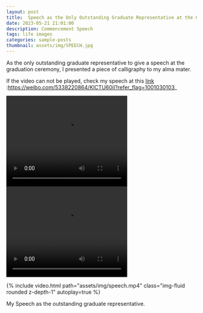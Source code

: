```yaml
---
layout: post
title:  Speech as the Only Outstanding Graduate Representative at the Graduation Ceremony
date: 2023-05-21 21:01:00
description: Commencement Speech
tags: life images
categories: sample-posts
thumbnail: assets/img/SPEECH.jpg
---
```

As the only outstanding graduate representative to give a speech at the graduation ceremony, I presented a piece of calligraphy to my alma mater.

If the video can not be played, check my speech at this [link](https://weibo.com/5338220864/KlCTU60iI?refer_flag=1001030103_) :https://weibo.com/5338220864/KlCTU60iI?refer_flag=1001030103_

<video width="320" height="240" controls>
    <source src="https://jerrinez.github.io/assets/img/speech.mp4" type="video/mp4">
</video>

<video width="320" height="240" controls>
    <source src="https://chuchen2017.github.io/assets/img/speech.mp4" type="video/mp4">
</video>

{% include video.html path="assets/img/speech.mp4" class="img-fluid rounded z-depth-1" autoplay=true %}

<div class="caption">
    My Speech as the outstanding graduate representative.
</div>


